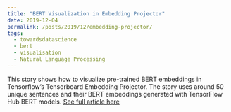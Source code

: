 ```yaml
---
title: "BERT Visualization in Embedding Projector"
date: 2019-12-04
permalink: /posts/2019/12/embedding-projector/
tags:
  - towardsdatascience
  - bert
  - visualisation
  - Natural Language Processing
---
```


This story shows how to visualize pre-trained BERT embeddings in Tensorflow’s Tensorboard Embedding Projector. The story uses around 50 unique sentences and their BERT embeddings generated with TensorFlow Hub BERT models.
[See full article here](https://towardsdatascience.com/bert-visualization-in-embedding-projector-dfe4c9e18ca9?source=friends_link&sk=eb43d8471e756000f2a653b03bd3dffd)